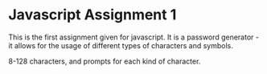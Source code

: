 # Javascript Assignment 1

This is the first assignment given for javascript. It is a password generator -
it allows for the usage of different types of characters and symbols.

8-128 characters, and prompts for each kind of character.


